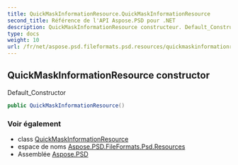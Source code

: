 ```yaml
---
title: QuickMaskInformationResource.QuickMaskInformationResource
second_title: Référence de l'API Aspose.PSD pour .NET
description: QuickMaskInformationResource constructeur. Default_Constructor
type: docs
weight: 10
url: /fr/net/aspose.psd.fileformats.psd.resources/quickmaskinformationresource/quickmaskinformationresource/
---
```

## QuickMaskInformationResource constructor

Default_Constructor

```csharp
public QuickMaskInformationResource()
```

### Voir également

* class [QuickMaskInformationResource](../)
* espace de noms [Aspose.PSD.FileFormats.Psd.Resources](../../quickmaskinformationresource/)
* Assemblée [Aspose.PSD](../../../)


